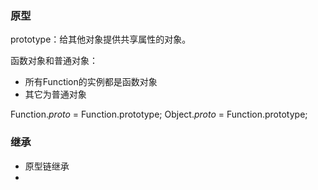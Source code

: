 ### 原型

prototype：给其他对象提供共享属性的对象。

函数对象和普通对象：

  + 所有Function的实例都是函数对象
  + 其它为普通对象

Function._proto_ = Function.prototype; 
Object._proto_ = Function.prototype; 


### 继承

* 原型链继承
* 


